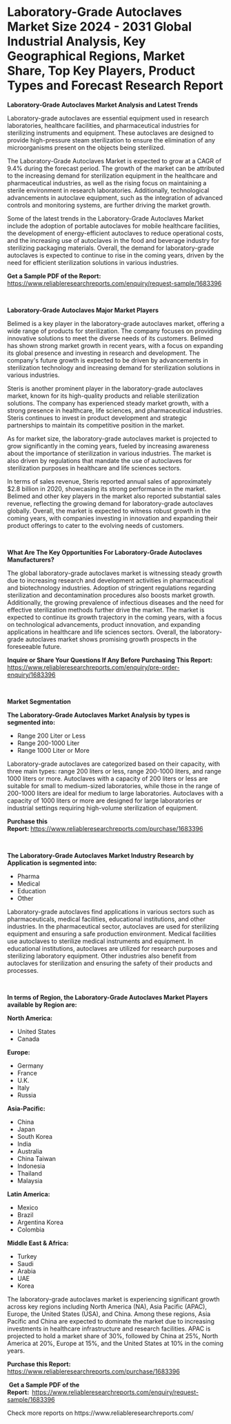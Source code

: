 <p><h1>Laboratory-Grade Autoclaves Market Size 2024 - 2031 Global Industrial Analysis, Key Geographical Regions, Market Share, Top Key Players, Product Types and Forecast Research Report</h1></p><p><strong>Laboratory-Grade Autoclaves Market Analysis and Latest Trends</strong></p>
<p><p>Laboratory-grade autoclaves are essential equipment used in research laboratories, healthcare facilities, and pharmaceutical industries for sterilizing instruments and equipment. These autoclaves are designed to provide high-pressure steam sterilization to ensure the elimination of any microorganisms present on the objects being sterilized.</p><p>The Laboratory-Grade Autoclaves Market is expected to grow at a CAGR of 9.4% during the forecast period. The growth of the market can be attributed to the increasing demand for sterilization equipment in the healthcare and pharmaceutical industries, as well as the rising focus on maintaining a sterile environment in research laboratories. Additionally, technological advancements in autoclave equipment, such as the integration of advanced controls and monitoring systems, are further driving the market growth.</p><p>Some of the latest trends in the Laboratory-Grade Autoclaves Market include the adoption of portable autoclaves for mobile healthcare facilities, the development of energy-efficient autoclaves to reduce operational costs, and the increasing use of autoclaves in the food and beverage industry for sterilizing packaging materials. Overall, the demand for laboratory-grade autoclaves is expected to continue to rise in the coming years, driven by the need for efficient sterilization solutions in various industries.</p></p>
<p><strong>Get a Sample PDF of the Report:&nbsp;</strong> <a href="https://www.reliableresearchreports.com/enquiry/request-sample/1683396">https://www.reliableresearchreports.com/enquiry/request-sample/1683396</a></p>
<p>&nbsp;</p>
<p><strong>Laboratory-Grade Autoclaves Major Market Players</strong></p>
<p><p>Belimed is a key player in the laboratory-grade autoclaves market, offering a wide range of products for sterilization. The company focuses on providing innovative solutions to meet the diverse needs of its customers. Belimed has shown strong market growth in recent years, with a focus on expanding its global presence and investing in research and development. The company's future growth is expected to be driven by advancements in sterilization technology and increasing demand for sterilization solutions in various industries.</p><p>Steris is another prominent player in the laboratory-grade autoclaves market, known for its high-quality products and reliable sterilization solutions. The company has experienced steady market growth, with a strong presence in healthcare, life sciences, and pharmaceutical industries. Steris continues to invest in product development and strategic partnerships to maintain its competitive position in the market.</p><p>As for market size, the laboratory-grade autoclaves market is projected to grow significantly in the coming years, fueled by increasing awareness about the importance of sterilization in various industries. The market is also driven by regulations that mandate the use of autoclaves for sterilization purposes in healthcare and life sciences sectors.</p><p>In terms of sales revenue, Steris reported annual sales of approximately $2.8 billion in 2020, showcasing its strong performance in the market. Belimed and other key players in the market also reported substantial sales revenue, reflecting the growing demand for laboratory-grade autoclaves globally. Overall, the market is expected to witness robust growth in the coming years, with companies investing in innovation and expanding their product offerings to cater to the evolving needs of customers.</p></p>
<p>&nbsp;</p>
<p><strong>What Are The Key Opportunities For Laboratory-Grade Autoclaves Manufacturers?</strong></p>
<p><p>The global laboratory-grade autoclaves market is witnessing steady growth due to increasing research and development activities in pharmaceutical and biotechnology industries. Adoption of stringent regulations regarding sterilization and decontamination procedures also boosts market growth. Additionally, the growing prevalence of infectious diseases and the need for effective sterilization methods further drive the market. The market is expected to continue its growth trajectory in the coming years, with a focus on technological advancements, product innovation, and expanding applications in healthcare and life sciences sectors. Overall, the laboratory-grade autoclaves market shows promising growth prospects in the foreseeable future.</p></p>
<p><strong>Inquire or Share Your Questions If Any Before Purchasing This Report:</strong> <a href="https://www.reliableresearchreports.com/enquiry/pre-order-enquiry/1683396">https://www.reliableresearchreports.com/enquiry/pre-order-enquiry/1683396</a></p>
<p>&nbsp;</p>
<p><strong>Market Segmentation</strong></p>
<p><strong>The Laboratory-Grade Autoclaves Market Analysis by types is segmented into:</strong></p>
<p><ul><li>Range 200 Liter or Less</li><li>Range 200-1000 Liter</li><li>Range 1000 Liter or More</li></ul></p>
<p><p>Laboratory-grade autoclaves are categorized based on their capacity, with three main types: range 200 liters or less, range 200-1000 liters, and range 1000 liters or more. Autoclaves with a capacity of 200 liters or less are suitable for small to medium-sized laboratories, while those in the range of 200-1000 liters are ideal for medium to large laboratories. Autoclaves with a capacity of 1000 liters or more are designed for large laboratories or industrial settings requiring high-volume sterilization of equipment.</p></p>
<p><strong>Purchase this Report:&nbsp;</strong><a href="https://www.reliableresearchreports.com/purchase/1683396">https://www.reliableresearchreports.com/purchase/1683396</a></p>
<p>&nbsp;</p>
<p><strong>The Laboratory-Grade Autoclaves Market Industry Research by Application is segmented into:</strong></p>
<p><ul><li>Pharma</li><li>Medical</li><li>Education</li><li>Other</li></ul></p>
<p><p>Laboratory-grade autoclaves find applications in various sectors such as pharmaceuticals, medical facilities, educational institutions, and other industries. In the pharmaceutical sector, autoclaves are used for sterilizing equipment and ensuring a safe production environment. Medical facilities use autoclaves to sterilize medical instruments and equipment. In educational institutions, autoclaves are utilized for research purposes and sterilizing laboratory equipment. Other industries also benefit from autoclaves for sterilization and ensuring the safety of their products and processes.</p></p>
<p>&nbsp;</p>
<p><strong>In terms of Region, the Laboratory-Grade Autoclaves Market Players available by Region are:</strong></p>
<p>
    <p> <strong> North America: </strong>
        <ul>
            <li>United States</li>
            <li>Canada</li>
        </ul>
        </p> 
    <p> <strong> Europe: </strong>
        <ul>
            <li>Germany</li>
            <li>France</li>
            <li>U.K.</li>
            <li>Italy</li>
            <li>Russia</li>
        </ul>
        </p> 
    <p> <strong> Asia-Pacific: </strong>
        <ul>
            <li>China</li>
            <li>Japan</li>
            <li>South Korea</li>
            <li>India</li>
            <li>Australia</li>
            <li>China Taiwan</li>
            <li>Indonesia</li>
            <li>Thailand</li>
            <li>Malaysia</li>
        </ul>
        </p> 
    <p> <strong> Latin America: </strong>
        <ul>
            <li>Mexico</li>
            <li>Brazil</li>
            <li>Argentina Korea</li>
            <li>Colombia</li>
        </ul>
        </p> 
    <p> <strong> Middle East & Africa: </strong>
        <ul>
            <li>Turkey</li>
            <li>Saudi</li>
            <li>Arabia</li>
            <li>UAE</li>
            <li>Korea</li>
        </ul>
    </p>
    </p>
<p><p>The laboratory-grade autoclaves market is experiencing significant growth across key regions including North America (NA), Asia Pacific (APAC), Europe, the United States (USA), and China. Among these regions, Asia Pacific and China are expected to dominate the market due to increasing investments in healthcare infrastructure and research facilities. APAC is projected to hold a market share of 30%, followed by China at 25%, North America at 20%, Europe at 15%, and the United States at 10% in the coming years.</p></p>
<p><strong>Purchase this Report: </strong><a href="https://www.reliableresearchreports.com/purchase/1683396">https://www.reliableresearchreports.com/purchase/1683396</a></p>
<p>&nbsp;<strong>Get a Sample PDF of the Report:&nbsp;&nbsp;</strong><a href="https://www.reliableresearchreports.com/enquiry/request-sample/1683396">https://www.reliableresearchreports.com/enquiry/request-sample/1683396</a></p>
<p><strong></strong></p>
<p>Check more reports on https://www.reliableresearchreports.com/</p>